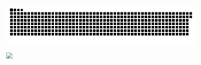 ![Snake animation](https://raw.githubusercontent.com/JuliuszB12/JuliuszB12/output/github-contribution-grid-snake-dark.svg)

![](https://komarev.com/ghpvc/?username=JuliuszB12&color=yellow)
